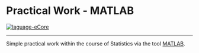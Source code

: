 # Practical Work - MATLAB

<a href="https://fr.mathworks.com/products/matlab.html/">
  <img src="https://img.shields.io/badge/language-MATLAB-f67b46?style=flat-square" alt="laguage-eCore" />
</a>

---

Simple practical work within the course of Statistics via the tool <a href="https://fr.mathworks.com/products/matlab.html/">MATLAB</a>.
